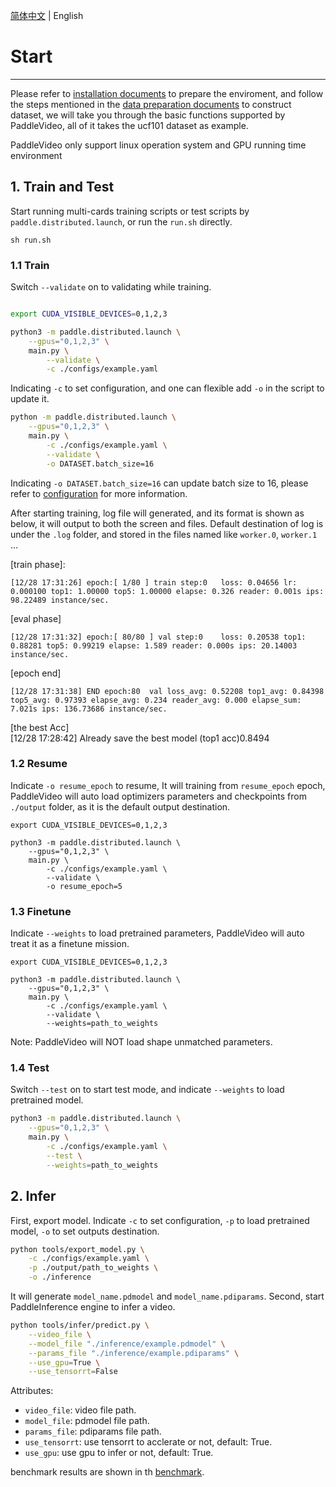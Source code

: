 [简体中文](../zh-CN/getting_started.md) | English

# Start
---

Please refer to [installation documents](./install.md) to prepare the enviroment, and follow the steps mentioned in the [data preparation documents](./data/) to construct dataset, we will take you through the basic functions supported by PaddleVideo, all of it takes the ucf101 dataset as example.

PaddleVideo only support linux operation system and GPU running time environment

<a name="1"></a>
## 1. Train and Test

Start running multi-cards training scripts or test scripts by `paddle.distributed.launch`, or run the `run.sh` directly.

```shell
sh run.sh
```

<a name="model_train"></a>
### 1.1 Train

Switch `--validate` on to validating while training.

```bash

export CUDA_VISIBLE_DEVICES=0,1,2,3

python3 -m paddle.distributed.launch \
    --gpus="0,1,2,3" \
    main.py \
        --validate \
        -c ./configs/example.yaml
```

Indicating `-c` to set configuration, and one can flexible add `-o` in the script to update it.

```bash
python -m paddle.distributed.launch \
    --gpus="0,1,2,3" \
    main.py \
        -c ./configs/example.yaml \
        --validate \
        -o DATASET.batch_size=16
```
Indicating `-o DATASET.batch_size=16` can update batch size to 16, please refer to [configuration](./config.md) for more information.

After starting training, log file will generated, and its format is shown as below, it will output to both the screen and files. Default destination of log is under the `.log` folder, and stored in the files named like `worker.0`, `worker.1` ...

[train phase]:


    [12/28 17:31:26] epoch:[ 1/80 ] train step:0   loss: 0.04656 lr: 0.000100 top1: 1.00000 top5: 1.00000 elapse: 0.326 reader: 0.001s ips: 98.22489 instance/sec.


[eval phase]

    [12/28 17:31:32] epoch:[ 80/80 ] val step:0    loss: 0.20538 top1: 0.88281 top5: 0.99219 elapse: 1.589 reader: 0.000s ips: 20.14003 instance/sec.


[epoch end]

    [12/28 17:31:38] END epoch:80  val loss_avg: 0.52208 top1_avg: 0.84398 top5_avg: 0.97393 elapse_avg: 0.234 reader_avg: 0.000 elapse_sum: 7.021s ips: 136.73686 instance/sec.


[the best Acc]  
    [12/28 17:28:42] Already save the best model (top1 acc)0.8494


<a name="model_resume"></a>
### 1.2 Resume

Indicate `-o resume_epoch` to resume, It will training from ```resume_epoch``` epoch, PaddleVideo will auto load optimizers parameters and checkpoints from `./output` folder, as it is the default output destination.

```
export CUDA_VISIBLE_DEVICES=0,1,2,3

python3 -m paddle.distributed.launch \
    --gpus="0,1,2,3" \
    main.py \
        -c ./configs/example.yaml \
        --validate \
        -o resume_epoch=5

```


<a name="model_finetune"></a>
### 1.3 Finetune

Indicate `--weights` to load pretrained parameters, PaddleVideo will auto treat it as a finetune mission.
```
export CUDA_VISIBLE_DEVICES=0,1,2,3

python3 -m paddle.distributed.launch \
    --gpus="0,1,2,3" \
    main.py \
        -c ./configs/example.yaml \
        --validate \
        --weights=path_to_weights
```

Note: PaddleVideo will NOT load shape unmatched parameters.

<a name="model_test"></a>
### 1.4 Test

Switch `--test` on to start test mode, and indicate `--weights` to load pretrained model.

```bash
python3 -m paddle.distributed.launch \
    --gpus="0,1,2,3" \
    main.py \
        -c ./configs/example.yaml \
        --test \
        --weights=path_to_weights
```



<a name="model_inference"></a>
## 2. Infer

First, export model.
Indicate `-c` to set configuration, `-p` to load pretrained model, `-o` to set outputs destination.

```bash
python tools/export_model.py \
    -c ./configs/example.yaml \
    -p ./output/path_to_weights \
    -o ./inference
```


It will generate `model_name.pdmodel` and `model_name.pdiparams`.
Second, start PaddleInference engine to infer a video.

```bash
python tools/infer/predict.py \
    --video_file \
    --model_file "./inference/example.pdmodel" \
    --params_file "./inference/example.pdiparams" \
    --use_gpu=True \
    --use_tensorrt=False
```

Attributes:
+ `video_file`: video file path.
+ `model_file`: pdmodel file path.
+ `params_file`: pdiparams file path.
+ `use_tensorrt`: use tensorrt to acclerate or not, default: True.
+ `use_gpu`: use gpu to infer or not, default: True.

benchmark results are shown in th [benchmark](./benchmark.md).
